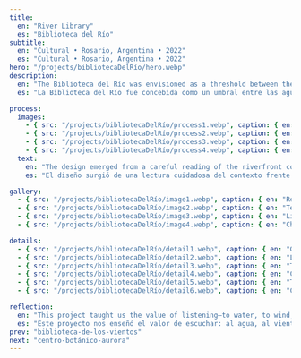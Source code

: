 ```yaml
---
title:
  en: "River Library"
  es: "Biblioteca del Río"
subtitle:
  en: "Cultural • Rosario, Argentina • 2022"
  es: "Cultural • Rosario, Argentina • 2022"
hero: "/projects/bibliotecaDelRío/hero.webp"
description:
  en: "The Biblioteca del Río was envisioned as a threshold between the flowing waters and the quiet of knowledge. Its architecture celebrates transparency and rhythm: a structure of timber and glass that breathes with the river breeze, while its interiors weave intimacy and openness. The design aims to craft a civic refuge where light, silence, and reflection coexist harmoniously."
  es: "La Biblioteca del Río fue concebida como un umbral entre las aguas fluyentes y la quietud del conocimiento. Su arquitectura celebra la transparencia y el ritmo: una estructura de madera y vidrio que respira con la brisa del río, mientras sus interiores entrelazan intimidad y amplitud. El diseño busca crear un refugio cívico donde la luz, el silencio y la reflexión coexistan armoniosamente."

process:
  images:
    - { src: "/projects/bibliotecaDelRío/process1.webp", caption: { en: "Initial concept sketches", es: "Bocetos conceptuales iniciales" } }
    - { src: "/projects/bibliotecaDelRío/process2.webp", caption: { en: "Material exploration", es: "Exploración de materiales" } }
    - { src: "/projects/bibliotecaDelRío/process3.webp", caption: { en: "Site analysis and solar studies", es: "Análisis del sitio y estudios solares" } }
    - { src: "/projects/bibliotecaDelRío/process4.webp", caption: { en: "Volumetric studies", es: "Estudios volumétricos" } }
  text:
    en: "The design emerged from a careful reading of the riverfront context. Iterative studies tested how the library could float lightly on its site without obstructing views of the Paraná. Timber was chosen for its warmth and sustainability, while transparency was embraced to allow both city and river to permeate the spaces. Each decision sought balance between monumentality and quiet humility."
    es: "El diseño surgió de una lectura cuidadosa del contexto frente al río. Estudios iterativos evaluaron cómo la biblioteca podría flotar ligeramente en su sitio sin obstruir las vistas del Paraná. Se eligió la madera por su calidez y sostenibilidad, mientras que se adoptó la transparencia para permitir que tanto la ciudad como el río permeen los espacios. Cada decisión buscó equilibrar la monumentalidad con la humilde quietud."

gallery:
  - { src: "/projects/bibliotecaDelRío/image1.webp", caption: { en: "Reading hall with river views", es: "Sala de lectura con vistas al río" } }
  - { src: "/projects/bibliotecaDelRío/image2.webp", caption: { en: "Terrace as public gathering space", es: "Terraza como espacio público de encuentro" } }
  - { src: "/projects/bibliotecaDelRío/image3.webp", caption: { en: "Library as a night beacon", es: "Biblioteca como faro nocturno" } }
  - { src: "/projects/bibliotecaDelRío/image4.webp", caption: { en: "Children’s reading corner", es: "Rincón de lectura para niños" } }

details:
  - { src: "/projects/bibliotecaDelRío/detail1.webp", caption: { en: "Ground floor plan", es: "Plano de planta baja" } }
  - { src: "/projects/bibliotecaDelRío/detail2.webp", caption: { en: "Longitudinal section", es: "Sección longitudinal" } }
  - { src: "/projects/bibliotecaDelRío/detail3.webp", caption: { en: "Timber joint detail", es: "Detalle de unión en madera" } }
  - { src: "/projects/bibliotecaDelRío/detail4.webp", caption: { en: "Curtain wall assembly", es: "Montaje de muro cortina" } }
  - { src: "/projects/bibliotecaDelRío/detail5.webp", caption: { en: "Terrace structural detail", es: "Detalle estructural de terraza" } }
  - { src: "/projects/bibliotecaDelRío/detail6.webp", caption: { en: "Custom reading table", es: "Mesa de lectura personalizada" } }

reflection:
  en: "This project taught us the value of listening—to water, to wind, to silence. By letting the river guide the architecture, we discovered that a library can be both shelter and horizon, both vessel of memory and place of pause. The Biblioteca del Río became not only a home for books, but a dialogue between nature and culture, between permanence and flow."
  es: "Este proyecto nos enseñó el valor de escuchar: al agua, al viento, al silencio. Al dejar que el río guiara la arquitectura, descubrimos que una biblioteca puede ser refugio y horizonte, tanto contenedor de memoria como lugar de pausa. La Biblioteca del Río se convirtió no solo en un hogar para libros, sino en un diálogo entre naturaleza y cultura, entre permanencia y flujo."
prev: "biblioteca-de-los-vientos"
next: "centro-botánico-aurora"
---
```

